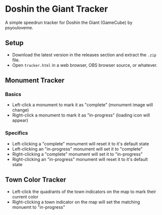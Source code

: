 # Doshin the Giant Tracker
A simple speedrun tracker for Doshin the Giant (GameCube) by psyouloveme.

## Setup
* Download the latest version in the releases section and extract the `.zip` file.
* Open `tracker.html` in a web browser, OBS browser source, or whatever.

## Monument Tracker
### Basics
* Left-click a monument to mark it as "complete" (monument image will change)
* Right-click a monument to mark it as "in-progress" (loading icon will appear)

### Specifics
* Left-clicking a "complete" monument will reset it to it's default state
* Left-clicking an "in-progress" monument will set it to "complete"
* Right-clicking a "complete" monument will set it to "in-progress"
* Right-clicking an "in-progress" monument will reset it to it's default state

## Town Color Tracker
* Left-click the quadrants of the town indicators on the map to mark their current color
* Right-clicking a town indicator on the map will set the matching monuemt to "in-progress"
